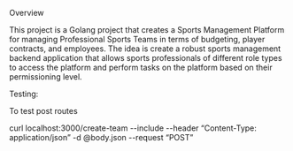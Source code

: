 
Overview

This project is a Golang project that creates a Sports Management Platform for managing Professional Sports Teams in terms of budgeting, player contracts, and employees. The idea is create a robust sports management backend application that allows sports professionals of different role types to access the platform and perform tasks on the platform based on their permissioning level.

Testing:

To test post routes

curl localhost:3000/create-team --include --header “Content-Type: application/json” -d @body.json --request “POST”